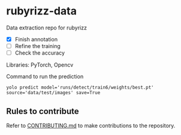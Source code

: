 # rubyrizz-data
Data extraction repo for rubyrizz

- [X] Finish annotation
- [ ] Refine the training
- [ ] Check the accuracy

Libraries: PyTorch, Opencv

Command to run the prediction
```
yolo predict model='runs/detect/train6/weights/best.pt' source='data/test/images' save=True
```

## Rules to contribute
Refer to [CONTRIBUTING.md](CONTRIBUTING.md) to make contributions to the repository. 